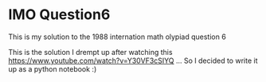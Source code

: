 # IMO Question6
This is my solution to the 1988 internation math olypiad question 6

This is the solution I drempt up after watching this https://www.youtube.com/watch?v=Y30VF3cSIYQ ... So I decided to write it up as a python notebook :)
